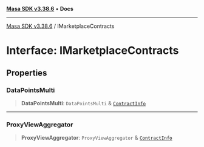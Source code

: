 [**Masa SDK v3.38.6**](../README.md) • **Docs**

***

[Masa SDK v3.38.6](../globals.md) / IMarketplaceContracts

# Interface: IMarketplaceContracts

## Properties

### DataPointsMulti

> **DataPointsMulti**: `DataPointsMulti` & [`ContractInfo`](ContractInfo.md)

***

### ProxyViewAggregator

> **ProxyViewAggregator**: `ProxyViewAggregator` & [`ContractInfo`](ContractInfo.md)
